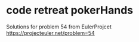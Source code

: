 # code retreat pokerHands
Solutions for problem 54 from EulerProjcet https://projecteuler.net/problem=54
